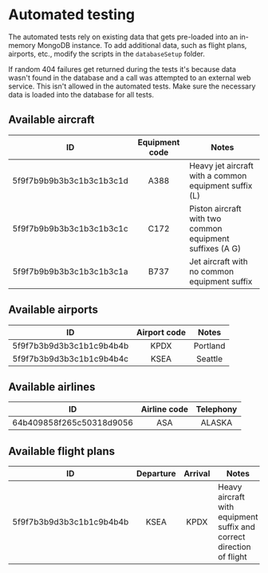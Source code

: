 # Automated testing

The automated tests rely on existing data that gets pre-loaded into an in-memory MongoDB instance. To add additional data,
such as flight plans, airports, etc., modify the scripts in the `databaseSetup` folder.

If random 404 failures get returned during the tests it's because data wasn't found in the database and a call was attempted
to an external web service. This isn't allowed in the automated tests. Make sure the necessary data is loaded into the database
for all tests.

## Available aircraft

|        ID         | Equipment code |                       Notes                        |
|:-----------------:|:--------------:|-------------------------------------------------|
| 5f9f7b9b9b3b3c1b3c1b3c1d |      A388      | Heavy jet aircraft with a common equipment suffix (L)  |
| 5f9f7b9b9b3b3c1b3c1b3c1c |      C172      | Piston aircraft with two common equipment suffixes (A G) |
| 5f9f7b9b9b3b3c1b3c1b3c1a |      B737      |      Jet aircraft with no common equipment suffix      |

## Available airports

|        ID         | Airport code |                       Notes                        |
|:-----------------:|:--------------:|:-------------------------------------------------:|
| 5f9f7b3b9d3b3c1b1c9b4b4b |      KPDX      | Portland   |
| 5f9f7b3b9d3b3c1b1c9b4b4c |      KSEA      | Seattle |

## Available airlines

|        ID         | Airline code |                       Telephony                        |
|:-----------------:|:--------------:|:-------------------------------------------------:|
| 64b409858f265c50318d9056 |      ASA      | ALASKA   |

## Available flight plans

|        ID         | Departure | Arrival |                       Notes                        |
|:-----------------:|:--------------:|:--------------:|-------------------------------------------------|
| 5f9f7b3b9d3b3c1b1c9b4b4b | KSEA     | KPDX      | Heavy aircraft with equipment suffix and correct direction of flight   |
